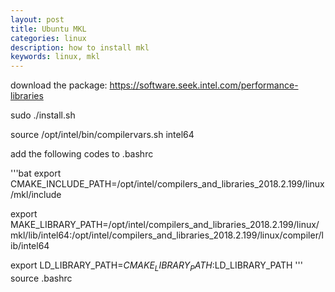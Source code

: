 ```yaml
---
layout: post
title: Ubuntu MKL
categories: linux
description: how to install mkl
keywords: linux, mkl
---
```



download the package: https://software.seek.intel.com/performance-libraries

	
sudo ./install.sh

source /opt/intel/bin/compilervars.sh intel64

add the following codes to .bashrc

'''bat
export CMAKE_INCLUDE_PATH=/opt/intel/compilers_and_libraries_2018.2.199/linux/mkl/include

export MAKE_LIBRARY_PATH=/opt/intel/compilers_and_libraries_2018.2.199/linux/mkl/lib/intel64:/opt/intel/compilers_and_libraries_2018.2.199/linux/compiler/lib/intel64

export LD_LIBRARY_PATH=$CMAKE_LIBRARY_PATH:$LD_LIBRARY_PATH
'''
source .bashrc
